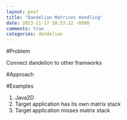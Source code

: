 ```yaml
---
layout: post
title: "Dandelion Matrices Handling"
date: 2013-11-17 18:53:12 -0500
comments: true
categories: dandelion
---
```


#Problem

Connect dandelion to other framworks

#Approach

#Examples

1. Java2D
2. Target application has its own matrix stack
2. Target application misses matrix stack


